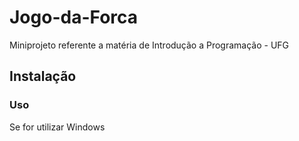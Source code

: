 # Jogo-da-Forca
Miniprojeto referente a matéria de Introdução a Programação - UFG

## Instalação 

### Uso

Se for utilizar Windows 
